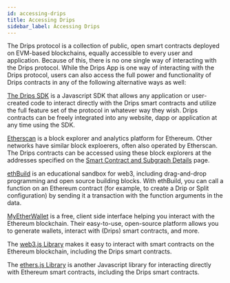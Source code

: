 ```yaml
---
id: accessing-drips
title: Accessing Drips
sidebar_label: Accessing Drips
---
```

The Drips protocol is a collection of public, open smart contracts deployed on EVM-based blockchains, equally accessible
to every user
and application. Because of this, there is no one single way of interacting with the Drips protocol. While the Drips App is
one way of interacting with the Drips protocol, users can also access the full power and functionality of Drips contracts in 
any of the following alternative ways as well:

[The Drips SDK][sd] is a Javascript SDK that allows any application or user-created code to interact directly with the Drips smart contracts and utilize the full feature set of the protocol in whatever way they wish. Drips contracts can be freely integrated into
any website, dapp or application at any time using the SDK.

[Etherscan][es] is a block explorer and analytics platform for Ethereum. Other networks have similar block exploerers,
often also operated by Etherscan. The Drips contracts can be accessed using these block explorers at the addresses
specified on the [Smart Contract and Subgraph Details][sc] page.

[ethBuild][eb] is an educational sandbox for web3, including drag-and-drop programming and open source building blocks. With
ethBuild, you can call a function on an Ethereum contract (for example, to create a Drip or Split configuration) by
sending it a transaction with the function arguments in the data.

[MyEtherWallet][me] is a free, client side interface helping you interact with the Ethereum blockchain. Their easy-to-use, open-source platform allows you to generate wallets, interact with (Drips) smart contracts, and more.

The [web3.js Library][w3] makes it easy to interact with smart contracts on the Ethereum blockchain, including the Drips smart
contracts.

The [ethers.js Library][et] is another Javascript library for interacting directly with Ethereum smart contracts, including the
Drips smart contracts.


[ad]: accessing-drips.md
[to]: for-developers/technical-overview.md
[v1]: https://docs.drips.network/
[sd]: https://github.com/radicle-dev/drips-js-sdk/tree/main
[es]: https://etherscan.io/
[sc]: https://docs.drips.network/docs/for-developers/smart-contract-and-subgraph-details
[eb]: https://eth.build/
[me]: https://www.myetherwallet.com/
[w3]: https://web3js.readthedocs.io/en/v1.7.5/
[et]: https://docs.ethers.io/v5/
